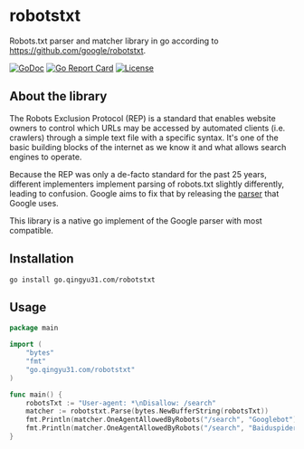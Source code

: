 # robotstxt
Robots.txt parser and matcher library in go according to https://github.com/google/robotstxt.

[![GoDoc](https://godoc.org/go.qingyu31.com/robotstxt?status.svg)](https://godoc.org/go.qingyu31.com/robotstxt)
[![Go Report Card](https://goreportcard.com/badge/go.qingyu31.com/robotstxt)](https://goreportcard.com/report/go.qingyu31.com/robotstxt)
[![License](https://img.shields.io/badge/License-Apache%202.0-blue.svg)]()
## About the library
The Robots Exclusion Protocol (REP) is a standard that enables website owners to control which URLs may be accessed by automated clients (i.e. crawlers) through a simple text file with a specific syntax. It's one of the basic building blocks of the internet as we know it and what allows search engines to operate.

Because the REP was only a de-facto standard for the past 25 years, different implementers implement parsing of robots.txt slightly differently, leading to confusion. Google aims to fix that by releasing the [parser](https://github.com/google/robotstxt) that Google uses.

This library is a native go implement of the Google parser with most compatible.

## Installation

```shell
go install go.qingyu31.com/robotstxt
```

## Usage
```go
package main

import (
	"bytes"
	"fmt"
	"go.qingyu31.com/robotstxt"
)

func main() {
	robotsTxt := "User-agent: *\nDisallow: /search"
	matcher := robotstxt.Parse(bytes.NewBufferString(robotsTxt))
	fmt.Println(matcher.OneAgentAllowedByRobots("/search", "Googlebot"))
	fmt.Println(matcher.OneAgentAllowedByRobots("/search", "Baiduspider"))
}
```